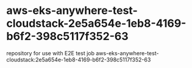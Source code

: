 # aws-eks-anywhere-test-cloudstack-2e5a654e-1eb8-4169-b6f2-398c5117f352-63
repository for use with E2E test job aws-eks-anywhere-test-cloudstack:2e5a654e-1eb8-4169-b6f2-398c5117f352-63
